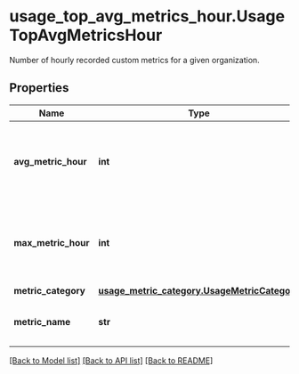 # usage_top_avg_metrics_hour.UsageTopAvgMetricsHour

Number of hourly recorded custom metrics for a given organization.
## Properties
Name | Type | Description | Notes
------------ | ------------- | ------------- | -------------
**avg_metric_hour** | **int** | Average number of timeseries per hour in which the metric occurs. | [optional] 
**max_metric_hour** | **int** | Maximum number of timeseries per hour in which the metric occurs. | [optional] 
**metric_category** | [**usage_metric_category.UsageMetricCategory**](UsageMetricCategory.md) |  | [optional] 
**metric_name** | **str** | Contains the custom metric name. | [optional] 

[[Back to Model list]](README.md#documentation-for-models) [[Back to API list]](README.md#documentation-for-api-endpoints) [[Back to README]](README.md)


